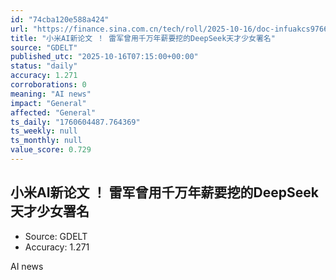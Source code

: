 ```yaml
---
id: "74cba120e588a424"
url: "https://finance.sina.com.cn/tech/roll/2025-10-16/doc-infuakcs9766247.shtml"
title: "小米AI新论文 ！ 雷军曾用千万年薪要挖的DeepSeek天才少女署名"
source: "GDELT"
published_utc: "2025-10-16T07:15:00+00:00"
status: "daily"
accuracy: 1.271
corroborations: 0
meaning: "AI news"
impact: "General"
affected: "General"
ts_daily: "1760604487.764369"
ts_weekly: null
ts_monthly: null
value_score: 0.729
---
```

## 小米AI新论文 ！ 雷军曾用千万年薪要挖的DeepSeek天才少女署名

- Source: GDELT
- Accuracy: 1.271

AI news

